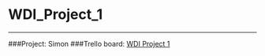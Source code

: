 # WDI_Project_1
---
###Project: Simon
###Trello board: [WDI Project 1](https://trello.com/b/7jtXGODn/wdi-project-1-game)
